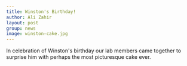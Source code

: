 ```yaml
---
title: Winston's Birthday!
author: Ali Zahir
layout: post
group: news
image: winston-cake.jpg
---
```


In celebration of Winston's birthday our lab members came together to surprise him with perhaps the most picturesque cake ever.
